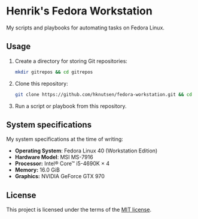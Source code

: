 # Henrik's Fedora Workstation

My scripts and playbooks for automating tasks on Fedora Linux.

## Usage

1. Create a directory for storing Git repositories:

    ```bash
    mkdir gitrepos && cd gitrepos
    ```

1. Clone this repository:

    ```bash
    git clone https://github.com/hknutsen/fedora-workstation.git && cd fedora-workstation
    ```

1. Run a script or playbook from this repository.

## System specifications

My system specifications at the time of writing:

- **Operating System**: Fedora Linux 40 (Workstation Edition)
- **Hardware Model**: MSI MS-7916
- **Processor:** Intel® Core™ i5-4690K × 4
- **Memory:** 16.0 GiB
- **Graphics:** NVIDIA GeForce GTX 970

## License

This project is licensed under the terms of the [MIT license](LICENSE).
